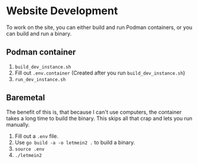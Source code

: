 # Website Development
To work on the site, you can either build and run Podman containers, or you can build and run a binary.

## Podman container
1. `build_dev_instance.sh`
2.  Fill out `.env.container` (Created after you run `build_dev_instance.sh`)
3. `run_dev_instance.sh`

## Baremetal
The benefit of this is, that because I can't use computers, the container takes a long time to build the binary. This skips all that crap and lets you run manually.

1. Fill out a `.env` file.
2. Use `go build -a -o letmein2 .` to build a binary.
3. `source .env`
4. `./letmein2`

